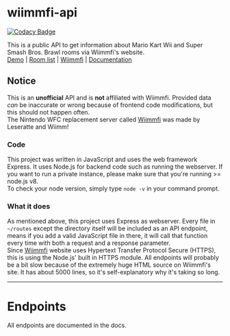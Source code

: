 # wiimmfi-api

[![Codacy Badge](https://api.codacy.com/project/badge/Grade/9ee46ec893de4624b946b9bf712d6171)](https://app.codacy.com/app/y21/wiimmfi-api?utm_source=github.com&utm_medium=referral&utm_content=y21/wiimmfi-api&utm_campaign=badger)

This is a public API to get information about Mario Kart Wii and Super Smash Bros. Brawl rooms via Wiimmfi's website.<br/>
<a href="https://wiimmfi.glitch.me/">Demo</a> | <a href="https://wiimmfi.de/mkw/list">Room list</a> | <a href="https://wiimmfi.de">Wiimmfi</a> | <a href="https://y21.github.io/wiimmfi-api">Documentation</a>

## Notice
This is an **unofficial** API and is **not** affiliated with Wiimmfi. Provided data *can* be inaccurate or wrong because of frontend code modifications, but this should not happen often.<br/>
The Nintendo WFC replacement server called <a href="https://wiimmfi.de/">Wiimmfi</a> was made by Leseratte and Wiimm! 

### Code
This project was written in JavaScript and uses the web framework Express. It uses Node.js for backend code such as running the webserver.
If you want to run a private instance, please make sure that you're running >= node.js v8.<br/>
To check your node version, simply type `node -v` in your command prompt.

### What it does
As mentioned above, this project uses Express as webserver. Every file in `~/routes` except the directory itself will be included as an API endpoint, means if you add a valid JavaScript file in there, it will call that function every time with both a request and a response parameter.<br/>
Since <a href="https://wiimmfi.de/">Wiimmfi</a> website uses Hypertext Transfer Protocol Secure (HTTPS), this is using the Node.js' built in HTTPS module. 
All endpoints will probably be a bit slow because of the extremely huge HTML source on Wiimmfi's site. It has about 5000 lines, so it's self-explanatory why it's taking so long.

------
# Endpoints

All endpoints are documented in the docs. 
